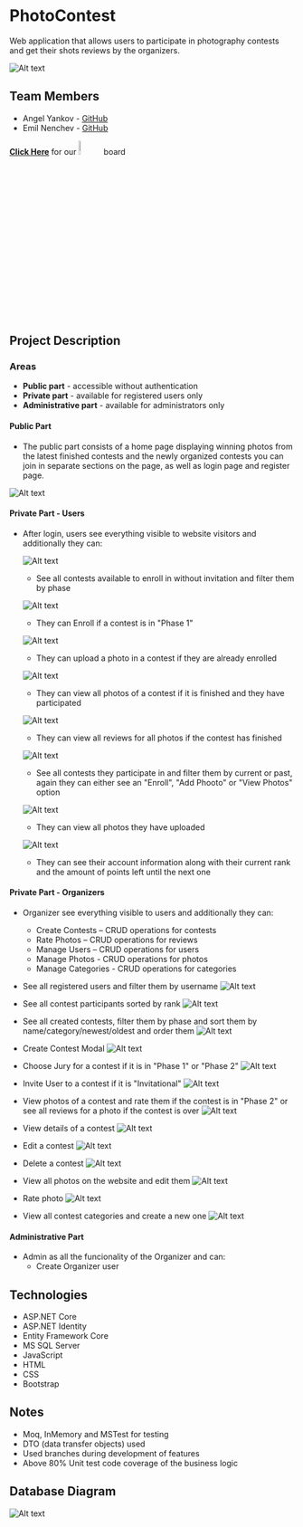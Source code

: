 # PhotoContest
Web application that allows users to participate in photography contests and get their shots reviews by the organizers.

![Alt text](https://gitlab.com/AngelYankov/photocontest/-/blob/master/Images/Homepage.png)

## Team Members
* Angel Yankov - [GitHub](https://github.com/AngelYankov)
* Emil Nenchev - [GitHub](https://github.com/nnchvxx)

[**Click Here**](https://trello.com/b/ucbjOiuG/photocontest) for our <img src="https://productivetihube.files.wordpress.com/2019/12/trello-logo-1.png" width="8%"/> board

## Project Description
### Areas
* **Public part** -  accessible without authentication
* **Private part** - available for registered users only
* **Administrative part** - available for administrators only

#### Public Part
* The public part consists of a home page displaying winning photos from the latest finished contests and the newly organized contests you can join in separate sections on the page, as well as login page and register page.

![Alt text](https://gitlab.com/AngelYankov/photocontest/-/blob/master/Images/Carousels.png)

#### Private Part - Users

* After login, users see everything visible to website visitors and additionally they can:
    
     ![Alt text](https://gitlab.com/AngelYankov/photocontest/-/blob/master/Images/AllOpen_UserView.png)
     * See all contests available to enroll in without invitation and filter them by phase
     
     ![Alt text](https://gitlab.com/AngelYankov/photocontest/-/blob/master/Images/enroll.png)
     * They can Enroll if a contest is in "Phase 1"

     ![Alt text](https://gitlab.com/AngelYankov/photocontest/-/blob/master/Images/AddPhoto1.jpg)
     * They can upload a photo in a contest if they are already enrolled

     ![Alt text](https://gitlab.com/AngelYankov/photocontest/-/blob/master/Images/ContestPhotos_UserView.png)
     * They can view all photos of a contest if it is finished and they have participated

     ![Alt text](https://gitlab.com/AngelYankov/photocontest/-/blob/master/Images/PhotoReviews_UserView.png)
     * They can view all reviews for all photos if the contest has finished

     ![Alt text](https://gitlab.com/AngelYankov/photocontest/-/blob/master/Images/MyContests.png)
     * See all contests they participate in and filter them by current or past, again they can either see an "Enroll", "Add Phooto" or "View Photos" option

     ![Alt text](https://gitlab.com/AngelYankov/photocontest/-/blob/master/Images/MyPhotos.png)
     * They can view all photos they have uploaded

     ![Alt text](https://gitlab.com/AngelYankov/photocontest/-/blob/master/Images/MyAccount.png)
     * They can see their account information along with their current rank and the amount of points left until the next one
     
#### Private Part - Organizers
* Organizer see everything visible to users and additionally they can:
     * Create Contests – CRUD operations for contests
     * Rate Photos – CRUD operations for reviews
     * Manage Users – CRUD operations for users
     * Manage Photos - CRUD operations for photos
     * Manage Categories - CRUD operations for categories
     
* See all registered users and filter them by username
![Alt text](https://gitlab.com/AngelYankov/photocontest/-/blob/master/Images/AllUsers_OrganizerView.png)

* See all contest participants sorted by rank
![Alt text](https://gitlab.com/AngelYankov/photocontest/-/blob/master/Images/AllParticipants_OrganizerView.png)

* See all created contests, filter them by phase and sort them by name/category/newest/oldest and order them
![Alt text](https://gitlab.com/AngelYankov/photocontest/-/blob/master/Images/AllContests_OrganizerView.png)

* Create Contest Modal
![Alt text](https://gitlab.com/AngelYankov/photocontest/-/blob/master/Images/CreateContest.png)

* Choose Jury for a contest if it is in "Phase 1" or "Phase 2"
![Alt text](https://gitlab.com/AngelYankov/photocontest/-/blob/master/Images/ChooseJury.png)

* Invite User to a contest if it is "Invitational"
![Alt text](https://gitlab.com/AngelYankov/photocontest/-/blob/master/Images/Invite.png)

* View photos of a contest and rate them if the contest is in "Phase 2" or see all reviews for a photo if the contest is over
![Alt text](https://gitlab.com/AngelYankov/photocontest/-/blob/master/Images/ContestPhotos_OrganizerView.png)

* View details of a contest
![Alt text](https://gitlab.com/AngelYankov/photocontest/-/blob/master/Images/ContestDetails_OrganizerView.png)

* Edit a contest
![Alt text](https://gitlab.com/AngelYankov/photocontest/-/blob/master/Images/UpdateContest.png)

* Delete a contest
![Alt text](https://gitlab.com/AngelYankov/photocontest/-/blob/master/Images/DeleteContest.png)

* View all photos on the website and edit them
![Alt text](https://gitlab.com/AngelYankov/photocontest/-/blob/master/Images/AllPhotos_OrganizerView.png)

* Rate photo
![Alt text](https://gitlab.com/AngelYankov/photocontest/-/blob/master/Images/RatePhoto.png)

* View all contest categories and create a new one
![Alt text](https://gitlab.com/AngelYankov/photocontest/-/blob/master/Images/AllCategories.png)

#### Administrative Part
* Admin as all the funcionality of the Organizer and can:
     * Create Organizer user

## Technologies
* ASP.NET Core
* ASP.NET Identity
* Entity Framework Core
* MS SQL Server
* JavaScript
* HTML
* CSS
* Bootstrap

## Notes
* Moq, InMemory and MSTest for testing
* DTO (data transfer objects) used
* Used branches during development of features
* Above 80% Unit test code coverage of the business logic

## Database Diagram
![Alt text](https://gitlab.com/AngelYankov/photocontest/-/blob/master/Images/DatabaseDiagram.png)
